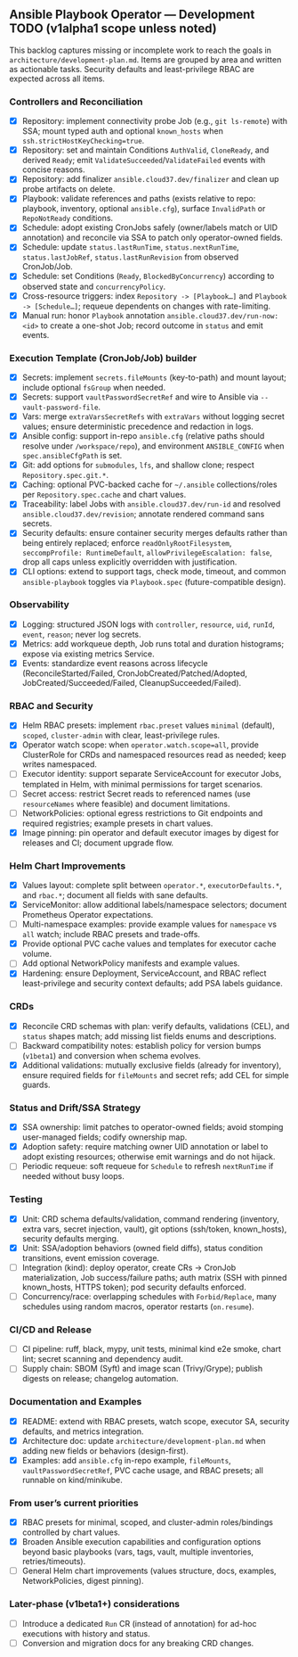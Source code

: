 ## Ansible Playbook Operator — Development TODO (v1alpha1 scope unless noted)

This backlog captures missing or incomplete work to reach the goals in `architecture/development-plan.md`. Items are grouped by area and written as actionable tasks. Security defaults and least-privilege RBAC are expected across all items.

### Controllers and Reconciliation
- [x] Repository: implement connectivity probe Job (e.g., `git ls-remote`) with SSA; mount typed auth and optional `known_hosts` when `ssh.strictHostKeyChecking=true`.
- [x] Repository: set and maintain Conditions `AuthValid`, `CloneReady`, and derived `Ready`; emit `ValidateSucceeded`/`ValidateFailed` events with concise reasons.
- [x] Repository: add finalizer `ansible.cloud37.dev/finalizer` and clean up probe artifacts on delete.
- [x] Playbook: validate references and paths (exists relative to repo: playbook, inventory, optional `ansible.cfg`), surface `InvalidPath` or `RepoNotReady` conditions.
- [x] Schedule: adopt existing CronJobs safely (owner/labels match or UID annotation) and reconcile via SSA to patch only operator-owned fields.
- [x] Schedule: update `status.lastRunTime`, `status.nextRunTime`, `status.lastJobRef`, `status.lastRunRevision` from observed CronJob/Job.
- [x] Schedule: set Conditions (`Ready`, `BlockedByConcurrency`) according to observed state and `concurrencyPolicy`.
- [x] Cross-resource triggers: index `Repository -> [Playbook…]` and `Playbook -> [Schedule…]`; requeue dependents on changes with rate-limiting.
- [x] Manual run: honor `Playbook` annotation `ansible.cloud37.dev/run-now: <id>` to create a one-shot Job; record outcome in `status` and emit events.

### Execution Template (CronJob/Job) builder
- [x] Secrets: implement `secrets.fileMounts` (key-to-path) and mount layout; include optional `fsGroup` when needed.
- [x] Secrets: support `vaultPasswordSecretRef` and wire to Ansible via `--vault-password-file`.
- [x] Vars: merge `extraVarsSecretRefs` with `extraVars` without logging secret values; ensure deterministic precedence and redaction in logs.
- [x] Ansible config: support in-repo `ansible.cfg` (relative paths should resolve under `/workspace/repo`), and environment `ANSIBLE_CONFIG` when `spec.ansibleCfgPath` is set.
- [x] Git: add options for `submodules`, `lfs`, and shallow clone; respect `Repository.spec.git.*`.
- [x] Caching: optional PVC-backed cache for `~/.ansible` collections/roles per `Repository.spec.cache` and chart values.
- [x] Traceability: label Jobs with `ansible.cloud37.dev/run-id` and resolved `ansible.cloud37.dev/revision`; annotate rendered command sans secrets.
- [x] Security defaults: ensure container security merges defaults rather than being entirely replaced; enforce `readOnlyRootFilesystem`, `seccompProfile: RuntimeDefault`, `allowPrivilegeEscalation: false`, drop all caps unless explicitly overridden with justification.
- [x] CLI options: extend to support tags, check mode, timeout, and common `ansible-playbook` toggles via `Playbook.spec` (future-compatible design).

### Observability
- [x] Logging: structured JSON logs with `controller`, `resource`, `uid`, `runId`, `event`, `reason`; never log secrets.
- [x] Metrics: add workqueue depth, Job runs total and duration histograms; expose via existing metrics Service.
- [x] Events: standardize event reasons across lifecycle (ReconcileStarted/Failed, CronJobCreated/Patched/Adopted, JobCreated/Succeeded/Failed, CleanupSucceeded/Failed).

### RBAC and Security
- [x] Helm RBAC presets: implement `rbac.preset` values `minimal` (default), `scoped`, `cluster-admin` with clear, least-privilege rules.
- [x] Operator watch scope: when `operator.watch.scope=all`, provide ClusterRole for CRDs and namespaced resources read as needed; keep writes namespaced.
- [ ] Executor identity: support separate ServiceAccount for executor Jobs, templated in Helm, with minimal permissions for target scenarios.
- [ ] Secret access: restrict Secret reads to referenced names (use `resourceNames` where feasible) and document limitations.
- [ ] NetworkPolicies: optional egress restrictions to Git endpoints and required registries; example presets in chart values.
- [x] Image pinning: pin operator and default executor images by digest for releases and CI; document upgrade flow.

### Helm Chart Improvements
- [x] Values layout: complete split between `operator.*`, `executorDefaults.*`, and `rbac.*`; document all fields with sane defaults.
- [x] ServiceMonitor: allow additional labels/namespace selectors; document Prometheus Operator expectations.
- [ ] Multi-namespace examples: provide example values for `namespace` vs `all` watch; include RBAC presets and trade-offs.
- [x] Provide optional PVC cache values and templates for executor cache volume.
- [ ] Add optional NetworkPolicy manifests and example values.
- [x] Hardening: ensure Deployment, ServiceAccount, and RBAC reflect least-privilege and security context defaults; add PSA labels guidance.

### CRDs
- [x] Reconcile CRD schemas with plan: verify defaults, validations (CEL), and `status` shapes match; add missing list fields enums and descriptions.
- [ ] Backward compatibility notes: establish policy for version bumps (`v1beta1`) and conversion when schema evolves.
- [x] Additional validations: mutually exclusive fields (already for inventory), ensure required fields for `fileMounts` and secret refs; add CEL for simple guards.

### Status and Drift/SSA Strategy
- [x] SSA ownership: limit patches to operator-owned fields; avoid stomping user-managed fields; codify ownership map.
- [x] Adoption safety: require matching owner UID annotation or label to adopt existing resources; otherwise emit warnings and do not hijack.
- [ ] Periodic requeue: soft requeue for `Schedule` to refresh `nextRunTime` if needed without busy loops.

### Testing
- [x] Unit: CRD schema defaults/validation, command rendering (inventory, extra vars, secret injection, vault), git options (ssh/token, known_hosts), security defaults merging.
- [x] Unit: SSA/adoption behaviors (owned field diffs), status condition transitions, event emission coverage.
- [ ] Integration (kind): deploy operator, create CRs → CronJob materialization, Job success/failure paths; auth matrix (SSH with pinned known_hosts, HTTPS token); pod security defaults enforced.
- [ ] Concurrency/race: overlapping schedules with `Forbid/Replace`, many schedules using random macros, operator restarts (`on.resume`).

### CI/CD and Release
- [ ] CI pipeline: ruff, black, mypy, unit tests, minimal kind e2e smoke, chart lint; secret scanning and dependency audit.
- [ ] Supply chain: SBOM (Syft) and image scan (Trivy/Grype); publish digests on release; changelog automation.

### Documentation and Examples
- [x] README: extend with RBAC presets, watch scope, executor SA, security defaults, and metrics integration.
- [x] Architecture doc: update `architecture/development-plan.md` when adding new fields or behaviors (design-first).
- [x] Examples: add `ansible.cfg` in-repo example, `fileMounts`, `vaultPasswordSecretRef`, PVC cache usage, and RBAC presets; all runnable on kind/minikube.

### From user’s current priorities
- [x] RBAC presets for minimal, scoped, and cluster-admin roles/bindings controlled by chart values.
- [x] Broaden Ansible execution capabilities and configuration options beyond basic playbooks (vars, tags, vault, multiple inventories, retries/timeouts).
- [ ] General Helm chart improvements (values structure, docs, examples, NetworkPolicies, digest pinning).

### Later-phase (v1beta1+) considerations
- [ ] Introduce a dedicated `Run` CR (instead of annotation) for ad-hoc executions with history and status.
- [ ] Conversion and migration docs for any breaking CRD changes.
